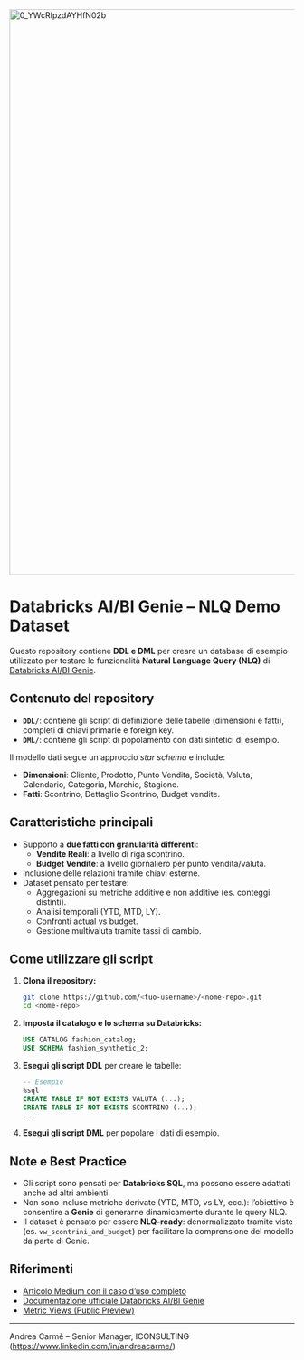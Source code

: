<img width="1000" height="1000" alt="0_YWcRIpzdAYHfN02b" src="https://github.com/user-attachments/assets/84f7e58e-55b0-4ab3-8c49-a11858017b3d" />

# Databricks AI/BI Genie – NLQ Demo Dataset

Questo repository contiene **DDL e DML** per creare un database di esempio utilizzato per testare le funzionalità **Natural Language Query (NLQ)** di [Databricks AI/BI Genie](https://www.databricks.com/product/business-intelligence/ai-bi-genie).

## Contenuto del repository

- **`DDL/`**: contiene gli script di definizione delle tabelle (dimensioni e fatti), completi di chiavi primarie e foreign key.
- **`DML/`**: contiene gli script di popolamento con dati sintetici di esempio.

Il modello dati segue un approccio *star schema* e include:
- **Dimensioni**: Cliente, Prodotto, Punto Vendita, Società, Valuta, Calendario, Categoria, Marchio, Stagione.
- **Fatti**: Scontrino, Dettaglio Scontrino, Budget vendite.

## Caratteristiche principali

- Supporto a **due fatti con granularità differenti**:  
  - **Vendite Reali**: a livello di riga scontrino.  
  - **Budget Vendite**: a livello giornaliero per punto vendita/valuta.
- Inclusione delle relazioni tramite chiavi esterne.
- Dataset pensato per testare:
  - Aggregazioni su metriche additive e non additive (es. conteggi distinti).
  - Analisi temporali (YTD, MTD, LY).
  - Confronti actual vs budget.
  - Gestione multivaluta tramite tassi di cambio.

## Come utilizzare gli script

1. **Clona il repository:**
   ```bash
   git clone https://github.com/<tuo-username>/<nome-repo>.git
   cd <nome-repo>
   ```

2. **Imposta il catalogo e lo schema su Databricks:**
   ```sql
   USE CATALOG fashion_catalog;
   USE SCHEMA fashion_synthetic_2;
   ```

3. **Esegui gli script DDL** per creare le tabelle:
   ```sql
   -- Esempio
   %sql
   CREATE TABLE IF NOT EXISTS VALUTA (...);
   CREATE TABLE IF NOT EXISTS SCONTRINO (...);
   ...
   ```

4. **Esegui gli script DML** per popolare i dati di esempio.

## Note e Best Practice

- Gli script sono pensati per **Databricks SQL**, ma possono essere adattati anche ad altri ambienti.
- Non sono incluse metriche derivate (YTD, MTD, vs LY, ecc.): l’obiettivo è consentire a **Genie** di generarne dinamicamente durante le query NLQ.
- Il dataset è pensato per essere **NLQ-ready**: denormalizzato tramite viste (es. `vw_scontrini_and_budget`) per facilitare la comprensione del modello da parte di Genie.

## Riferimenti

- [Articolo Medium con il caso d’uso completo](<link-al-tuo-articolo>)
- [Documentazione ufficiale Databricks AI/BI Genie](https://docs.databricks.com/aws/en/genie)
- [Metric Views (Public Preview)](https://docs.databricks.com/aws/en/metric-views/)

---

Andrea Carmè – Senior Manager, ICONSULTING (https://www.linkedin.com/in/andreacarme/)
